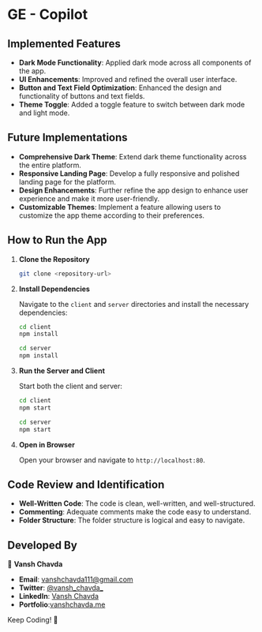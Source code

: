# GE - Copilot

## Implemented Features

- **Dark Mode Functionality**: Applied dark mode across all components of the app.
- **UI Enhancements**: Improved and refined the overall user interface.
- **Button and Text Field Optimization**: Enhanced the design and functionality of buttons and text fields.
- **Theme Toggle**: Added a toggle feature to switch between dark mode and light mode.

## Future Implementations

- **Comprehensive Dark Theme**: Extend dark theme functionality across the entire platform.
- **Responsive Landing Page**: Develop a fully responsive and polished landing page for the platform.
- **Design Enhancements**: Further refine the app design to enhance user experience and make it more user-friendly.
- **Customizable Themes**: Implement a feature allowing users to customize the app theme according to their preferences.

## How to Run the App

1. **Clone the Repository**

   ```bash
   git clone <repository-url>
   ```

2. **Install Dependencies**

   Navigate to the `client` and `server` directories and install the necessary dependencies:

   ```bash
   cd client
   npm install
   ```

   ```bash
   cd server
   npm install
   ```

3. **Run the Server and Client**

   Start both the client and server:

   ```bash
   cd client
   npm start
   ```

   ```bash
   cd server
   npm start
   ```

4. **Open in Browser**

   Open your browser and navigate to `http://localhost:80`.

## Code Review and Identification

- **Well-Written Code**: The code is clean, well-written, and well-structured.
- **Commenting**: Adequate comments make the code easy to understand.
- **Folder Structure**: The folder structure is logical and easy to navigate.

## Developed By

👤 **Vansh Chavda**

- **Email**: [vanshchavda111@gmail.com](mailto:vanshchavda328@gmail.com)
- **Twitter**: [@vansh_chavda_](https://twitter.com/vansh_chavda_)
- **LinkedIn**: [Vansh Chavda](https://www.linkedin.com/in/vanshchavda07)
- **Portfolio**:[vanshchavda.me](https://www.vanshchavda.me)

Keep Coding! 🚀
